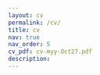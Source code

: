 ```yaml
---
layout: cv
permalink: /cv/
title: cv
nav: true
nav_order: 5
cv_pdf: cv-myy-Oct27.pdf
description: 
---
```

